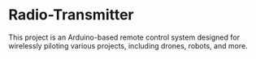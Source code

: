 # Radio-Transmitter
This project is an Arduino-based remote control system designed for wirelessly piloting various projects, including drones, robots, and more.
